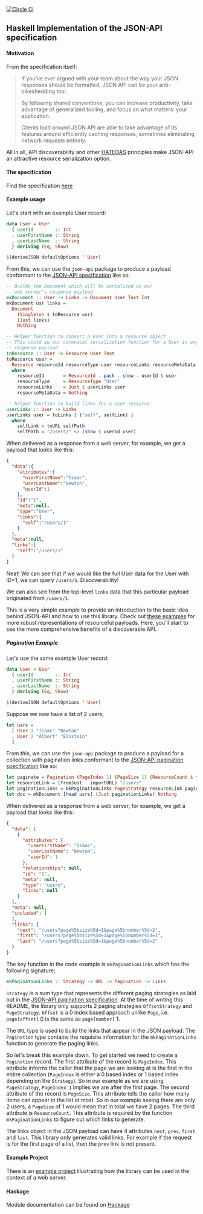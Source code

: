 [![Circle CI](https://circleci.com/gh/toddmohney/json-api.svg?style=svg)](https://circleci.com/gh/toddmohney/json-api)

## Haskell Implementation of the JSON-API specification



#### Motivation

From the specification itself:

> If you’ve ever argued with your team about the way your JSON responses should
> be formatted, JSON API can be your anti-bikeshedding tool.
>
> By following shared conventions, you can increase productivity, take advantage
> of generalized tooling, and focus on what matters: your application.
>
> Clients built around JSON API are able to take advantage of its features around
> efficiently caching responses, sometimes eliminating network requests entirely.

All in all, API discoverability and other [HATEOAS](https://spring.io/understanding/HATEOAS)
principles make JSON-API an attractive resource serialization option.



#### The specification

Find the specification [here](http://jsonapi.org/)



#### Example usage

Let's start with an example User record:

```Haskell
data User = User
  { userId        :: Int
  , userFirstName :: String
  , userLastName  :: String
  } deriving (Eq, Show)

$(deriveJSON defaultOptions ''User)
```

From this, we can use the `json-api` package to produce a payload conformant
to the [JSON-API specification](http://jsonapi.org/) like so:

```Haskell
-- Builds the Document which will be serialized as our
-- web server's response payload
mkDocument :: User -> Links -> Document User Text Int
mkDocument usr links =
  Document
    (Singleton $ toResource usr)
    (Just links)
    Nothing

-- Helper function to convert a User into a resource object
-- This could be our canonical serialization function for a User in any
-- response payload
toResource :: User -> Resource User Text
toResource user =
  Resource resourceId resourceType user resourceLinks resourceMetaData
  where
    resourceId       = ResourceId . pack . show . userId $ user
    resourceType     = ResourceType "User"
    resourceLinks    = Just $ userLinks user
    resourceMetaData = Nothing

-- helper function to build links for a User resource
userLinks :: User -> Links
userLinks user = toLinks [ ("self", selfLink) ]
  where
    selfLink = toURL selfPath
    selfPath = "/users/" <> (show $ userId user)
```

When delivered as a response from a web server, for example, we get a payload
that looks like this:

```JSON
{
  "data":{
    "attributes":{
      "userFirstName":"Isaac",
      "userLastName":"Newton",
      "userId":1
    },
    "id":"1",
    "meta":null,
    "type":"User",
    "links":{
      "self":"/users/1"
    }
  },
  "meta":null,
  "links":{
    "self":"/users/1"
  }
}
```

Neat! We can see that if we would like the full User data for the User with
ID=1, we can query `/users/1`. Discoverability!

We can also see from the top-level `links` data that this particular payload originated
from `/users/1`.

This is a very simple example to provide an introduction to the basic idea
behind JSON-API and how to use this library. Check out [these examples](http://jsonapi.org/examples/)
for more robust representations of resourceful payloads. Here, you'll start to
see the more comprehensive benefits of a discoverable API.

##### Pagination Example

Let's use the same example User record:

```Haskell
data User = User
  { userId        :: Int
  , userFirstName :: String
  , userLastName  :: String
  } deriving (Eq, Show)

$(deriveJSON defaultOptions ''User)
```

Suppose we now have a list of 2 users;

```Haskell
let usrs =
  [ User 1 "Isaac" "Newton"
  , User 2 "Albert" "Einstein"
  ]
```

From this, we can use the `json-api` package to produce a payload for a collection with pagination links conformant
to the [JSON-API pagination specification](https://jsonapi.org/format/#fetching-pagination) like so:

```Haskell
let paginate = Pagination (PageIndex 1) (PageSize 1) (ResourceCount $ toEnum (length usrs))
let resourceLink = (fromJust . importURL) "/users"
let paginationLinks = mkPaginationLinks PageStrategy resourceLink paginate
let doc = mkDocument [head usrs] (Just paginationLinks) Nothing
```

When delivered as a response from a web server, for example, we get a payload
that looks like this:

```JSON
{
  "data": [
    {
      "attributes": {
        "userFirstName": "Isaac",
        "userLastName": "Newton",
        "userId": 1
      },
      "relationships": null,
      "id": "1",
      "meta": null,
      "type": "users",
      "links": null
    }
  ],
  "meta": null,
  "included": [
  ],
  "links": {
    "next": "/users?page%5bsize%5d=1&page%5bnumber%5d=2",
    "first": "/users?page%5bsize%5d=1&page%5bnumber%5d=1",
    "last": "/users?page%5bsize%5d=1&page%5bnumber%5d=2"
  }
}
```

The key function in the code example is `mkPaginationLinks` which has the following signature;

```Haskell
mkPaginationLinks :: Strategy -> URL -> Pagination -> Links
```

`Strategy` is a sum type that represents the different paging strategies as laid out in the [JSON-API pagination specification](https://jsonapi.org/format/#fetching-pagination). At the time of writing this README, the library only supports 2 paging strategies `OffsetStrategy` and `PageStrategy`. `Offset` is a 0 index based approach unlike `Page`, i.e. `page[offset]` 0 is the same as `page[number]` 1.

The `URL` type is used to build the links that appear in the JSON payload. The `Pagination` type contains the requisite information for the `mkPaginationLinks` function to generate the paging links.

So let's break this example down. To get started we need to create a `Pagination` record. The first attribute of the record is `PageIndex`. This attribute informs the caller that the page we are looking at is the first in the entire collection (`PageIndex` is either a 0 based index or 1 based index depending on the `Strategy`). So in our example as we are using `PageStrategy`, `PageIndex 1` implies we are after the first page. The second attribute of the record is `PageSize`. This atrribute tells the caller how many items can appear in the list at most. So in our example seeing there are only 2 users, a `PageSize` of 1 would mean that in total we have 2 pages. The third attribute is `ResourceCount`. This attribute is required by the function `mkPaginationLinks` to figure out which links to generate.

The links object in the JSON payload can have 4 attributes `next`, `prev`, `first` and `last`. This library only generates valid links. For example if the request is for the first page of a list, then the `prev` link is not present.

#### Example Project

There is an [example project](https://github.com/toddmohney/json-api/tree/master/example) illustrating how the library can be used in the context of a web server.

#### Hackage

Module documentation can be found on [Hackage](http://hackage.haskell.org/package/json-api)
